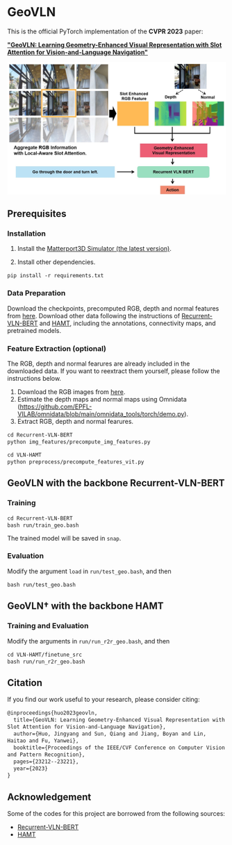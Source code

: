 # GeoVLN

This is the official PyTorch implementation of the **CVPR 2023** paper:

[**"GeoVLN: Learning Geometry-Enhanced Visual Representation with Slot Attention for Vision-and-Language Navigation"**<br>](https://arxiv.org/abs/2305.17102)

<div style="text-align: center;">
  <img src="teaser.jpg" alt="teaser" width="600" style="margin: 0 auto;">
</div>

## Prerequisites

### Installation

1. Install the [Matterport3D Simulator (the latest version)](https://github.com/peteanderson80/Matterport3DSimulator).


2. Install other dependencies.
```
pip install -r requirements.txt
```

### Data Preparation

Download the checkpoints, precomputed RGB, depth and normal features from [here](https://drive.google.com/drive/folders/1KYhwydwxpA3ap58E7YCh8wmJ7B4EK1ub?usp=sharing). 
Download other data following the instructions of [Recurrent-VLN-BERT](https://github.com/YicongHong/Recurrent-VLN-BERT) and [HAMT](https://github.com/cshizhe/VLN-HAMT), including the annotations, connectivity maps, and pretrained models.

### Feature Extraction (optional)

The RGB, depth and normal fearures are already included in the downloaded data. If you want to reextract them yourself, please follow the instructions below.

1. Download the RGB images from [here](https://github.com/niessner/Matterport). 
2. Estimate the depth maps and normal maps using Omnidata (https://github.com/EPFL-VILAB/omnidata/blob/main/omnidata_tools/torch/demo.py).
3. Extract RGB, depth and normal fearures.
```
cd Recurrent-VLN-BERT
python img_features/precompute_img_features.py
```

```
cd VLN-HAMT
python preprocess/precompute_features_vit.py
```

## GeoVLN with the backbone Recurrent-VLN-BERT

### Training

```
cd Recurrent-VLN-BERT
bash run/train_geo.bash
```
The trained model will be saved in ``snap``.

### Evaluation
Modify the argument ``load`` in ``run/test_geo.bash``, and then
```
bash run/test_geo.bash
```


## GeoVLN† with the backbone HAMT

### Training and Evaluation

Modify the arguments in ``run/run_r2r_geo.bash``, and then

```
cd VLN-HAMT/finetune_src
bash run/run_r2r_geo.bash
```


## Citation
If you find our work useful to your research, please consider citing: 
```
@inproceedings{huo2023geovln,
  title={GeoVLN: Learning Geometry-Enhanced Visual Representation with Slot Attention for Vision-and-Language Navigation},
  author={Huo, Jingyang and Sun, Qiang and Jiang, Boyan and Lin, Haitao and Fu, Yanwei},
  booktitle={Proceedings of the IEEE/CVF Conference on Computer Vision and Pattern Recognition},
  pages={23212--23221},
  year={2023}
}
```

## Acknowledgement
Some of the codes for this project are borrowed from the following sources:
- [Recurrent-VLN-BERT](https://github.com/YicongHong/Recurrent-VLN-BERT)
- [HAMT](https://github.com/cshizhe/VLN-HAMT)